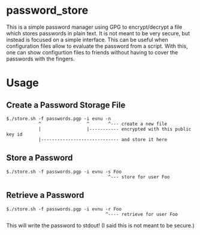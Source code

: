 password_store
==============

This is a simple password manager using GPG to encrypt/decrypt a file which stores
passwords in plain text. It is not meant to be very secure, but instead is focused on a
simple interface. This can be useful when configuration files allow to evaluate the
password from a script. With this, one can show configurtion files to friends without
having to cover the passwords with the fingers.

# Usage

## Create a Password Storage File

    $./store.sh -f passwords.pgp -i evnu -n
                ^                 ^       ^--- create a new file
                |                 |----------- encrypted with this public key id
                |----------------------------- and store it here

## Store a Password

    $./store.sh -f passwords.pgp -i evnu -s Foo
                                          ^--- store for user Foo

## Retrieve a Password

    $./store.sh -f passwords.pgp -i evnu -r Foo
                                         ^---- retrieve for user Foo

This will write the password to stdout! (I said this is not meant to be secure.)
